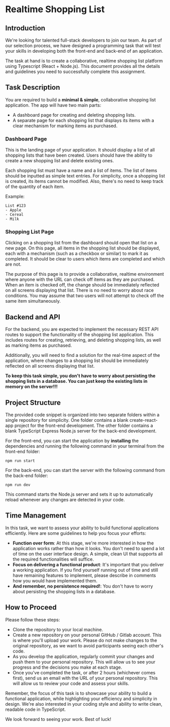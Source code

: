 # Realtime Shopping List

## Introduction

We're looking for talented full-stack developers to join our team. As part of our selection process, we have designed a programming task that will test your skills in developing both the front-end and back-end of an application.

The task at hand is to create a collaborative, realtime shopping list platform using Typescript (React + Node.js). This document provides all the details and guidelines you need to successfully complete this assignment.

## Task Description

You are required to build a **minimal & simple**, collaborative shopping list application. The app will have two main parts:
- A dashboard page for creating and deleting shopping lists.
- A separate page for each shopping list that displays its items with a clear mechanism for marking items as purchased.

### Dashboard Page

This is the landing page of your application. It should display a list of all shopping lists that have been created. Users should have the ability to create a new shopping list and delete existing ones.

Each shopping list must have a name and a list of items. The list of items should be inputted as simple text entries. For simplicity, once a shopping list is created, its items cannot be modified. Also, there's no need to keep track of the quantity of each item.

Example:
```
List #123
- Apple
- Cereal
- Milk
```

### Shopping List Page

Clicking on a shopping list from the dashboard should open that list on a new page. On this page, all items in the shopping list should be displayed, each with a mechanism (such as a checkbox or similar) to mark it as completed. It should be clear to users which items are completed and which are not.

The purpose of this page is to provide a collaborative, realtime environment where anyone with the URL can check off items as they are purchased. When an item is checked off, the change should be immediately reflected on all screens displaying that list. There is no need to worry about race conditions. You may assume that two users will not attempt to check off the same item simultaneously.

## Backend and API

For the backend, you are expected to implement the necessary REST API routes to support the functionality of the shopping list application. This includes routes for creating, retrieving, and deleting shopping lists, as well as marking items as purchased.

Additionally, you will need to find a solution for the real-time aspect of the application, where changes to a shopping list should be immediately reflected on all screens displaying that list. 

**To keep this task simple, you don't have to worry about persisting the shopping lists in a database. You can just keep the existing lists in memory on the server!!!**

## Project Structure

The provided code snippet is organized into two separate folders within a single repository for simplicity. One folder contains a blank create-react-app project for the front-end development. The other folder contains a blank TypeScript Express Node.js server for the back-end development.

For the front-end, you can start the application by **installing** the dependencies and running the following command in your terminal from the front-end folder:

```npm run start```

For the back-end, you can start the server with the following command from the back-end folder:

```npm run dev```

This command starts the Node.js server and sets it up to automatically reload whenever any changes are detected in your code. 

## Time Management

In this task, we want to assess your ability to build functional applications efficiently. Here are some guidelines to help you focus your efforts:
- **Function over form**: At this stage, we're more interested in how the application works rather than how it looks. You don't need to spend a lot of time on the user interface design. A simple, clean UI that supports all the required functionalities will suffice.
- **Focus on delivering a functional product**: It's important that you deliver a working application. If you find yourself running out of time and still have remaining features to implement, please describe in comments how you would have implemented them.
- **And remember, no persistence required!**: You don't have to worry about persisting the shopping lists in a database.

## How to Proceed

Please follow these steps:
- Clone the repository to your local machine.
- Create a new repository on your personal GitHub / Gitlab account. This is where you'll upload your work. Please do not make changes to the original repository, as we want to avoid participants seeing each other's code.
- As you develop the application, regularly commit your changes and push them to your personal repository. This will allow us to see your progress and the decisions you make at each stage.
- Once you've completed the task, or after 2 hours (whichever comes first), send us an email with the URL of your personal repository. This will allow us to review your code and assess your skills.

Remember, the focus of this task is to showcase your ability to build a functional application, while highlighting your efficiency and simplicity in design. We're also interested in your coding style and ability to write clean, readable code in TypeScript.

We look forward to seeing your work. Best of luck!
